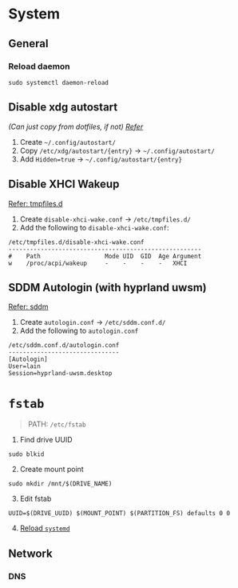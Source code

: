 # System

## General
### Reload daemon
```shell
sudo systemctl daemon-reload
```

## Disable xdg autostart
*(Can just copy from dotfiles, if not) [Refer](https://wiki.archlinux.org/title/XDG_Autostart)*

1. Create `~/.config/autostart/`
2. Copy `/etc/xdg/autostart/{entry}` -> `~/.config/autostart/`
3. Add `Hidden=true` -> `~/.config/autostart/{entry}`

## Disable XHCI Wakeup
[Refer: tmpfiles.d](https://wiki.archlinux.org/title/Systemd#systemd-tmpfiles_-_temporary_files)

1. Create `disable-xhci-wake.conf` -> `/etc/tmpfiles.d/`
2. Add the following to `disable-xhci-wake.conf`:
```
/etc/tmpfiles.d/disable-xhci-wake.conf
------------------------------------------------------
#    Path                  Mode UID  GID  Age Argument
w    /proc/acpi/wakeup     -    -    -    -   XHCI
```

## SDDM Autologin (with hyprland uwsm)
[Refer: sddm](https://wiki.archlinux.org/title/SDDM)

1. Create `autologin.conf` -> `/etc/sddm.conf.d/`
2. Add the following to `autologin.conf`
```
/etc/sddm.conf.d/autologin.conf
-------------------------------
[Autologin]
User=lain
Session=hyprland-uwsm.desktop
```

# `fstab`
> PATH: `/etc/fstab`
1. Find drive UUID
```shell
sudo blkid
```

2. Create mount point
```shell
sudo mkdir /mnt/$(DRIVE_NAME)
``` 

3. Edit fstab
```shell
UUID=$(DRIVE_UUID) $(MOUNT_POINT) $(PARTITION_FS) defaults 0 0 
```

4. [Reload `systemd`](#reload-daemon)

## Network
### DNS